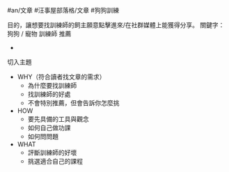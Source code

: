 #an/文章 #汪事屋部落格/文章 #狗狗訓練 

目的，讓想要找訓練師的飼主願意點擊進來/在社群媒體上能獲得分享。
關鍵字：狗狗 / 寵物 訓練師 推薦

-

切入主題
- WHY（符合讀者找文章的需求）
	- 為什麼要找訓練師
	- 找訓練師的好處
	- 不會特別推薦，但會告訴你怎麼挑
- HOW
	- 要先具備的工具與觀念
	- 如何自己做功課
	- 如何問問題
- WHAT
	- 評斷訓練師的好壞
	- 挑選適合自己的課程

